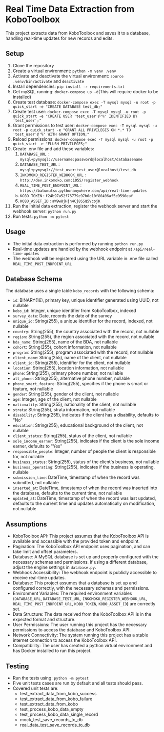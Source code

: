 # Real Time Data Extraction from KoboToolbox

This project extracts data from KoboToolbox and saves it to a database, handling real-time updates for new records and edits.

## Setup

1. Clone the repository
2. Create a virtual environment: `python -m venv .venv`
3. Activate and deactivate the virtual environment: `source .venv/bin/activate` and `deactivate`
4. Install dependencies: `pip install -r requirements.txt`
5. Get mySQL running: `docker-compose up -d`(This will require docker to be installed)
6. Create test database: `docker-compose exec -T mysql mysql -u root -p quick_start -e "CREATE DATABASE test_db;"`
7. Create test user: `docker-compose exec -T mysql mysql -u root -p quick_start -e "CREATE USER 'test_user'@'%' IDENTIFIED BY 'test_user';"`
8. Grant permissions to test user: `docker-compose exec -T mysql mysql -u root -p quick_start -e "GRANT ALL PRIVILEGES ON *.* TO 'test_user'@'%' WITH GRANT OPTION;"`
9. Reload permissions: `docker-compose exec -T mysql mysql -u root -p quick_start -e "FLUSH PRIVILEGES;"`
10. Create .env file and add these variables:
    1. `DATABASE_URL` : `mysql+pymysql://username:password@localhost/databasename`
    2. `DATABASE_TEST_URL` : `mysql+pymysql://test_user:test_user@localhost/test_db`
    3. `INKOMOKO_REGISTER_WEBHOOK_URL` : `http://dev.inkomoko.com:1055/register_webhook`
    4. `REAL_TIME_POST_ENDPOINT_URL` : `https://batumutsu.pythonanywhere.com/api/real-time-updates`
    5. `KOBO_TOKEN` : `f24b97a52f76779e97b0c10f80406af5e9590eaf`
    6. `KOBO_ASSET_ID` : `aW9w8jHjn4Cj8SSQ5VcojK`
11. Run the initial data extraction, register the webhook server and start the webhook server: `python run.py`
12. Run tests: `python -m pytest`

## Usage

- The initial data extraction is performed by running `python run.py`
- Real-time updates are handled by the webhook endpoint at `/api/real-time-updates`
- The webhook will be registered using the URL variable in .env file called `REAL_TIME_POST_ENDPOINT_URL`

## Database Schema

The database uses a single table `kobo_records` with the following schema:

- `id`: BINARY(16), primary key, unique identifier generated using UUID, not nullable
- `kobo_id`: Integer, unique identifier from KoboToolbox, indexed
- `survey_date`: Date, records the date of the survey
- `unique_id`: String(255), a unique identifier for the record, indexed, not nullable
- `country`: String(255), the country associated with the record, not nullable
- `region`: String(255), the region associated with the record, not nullable
- `bda_name`: String(255), name of the BDA, not nullable
- `cohort`: String(255), cohort information, not nullable
- `program`: String(255), program associated with the record, not nullable
- `client_name`: String(255), name of the client, not nullable
- `client_id`: String(255), identifier for the client, not nullable
- `location`: String(255), location information, not nullable
- `phone`: String(255), primary phone number, not nullable
- `alt_phone`: String(255), alternative phone number, nullable
- `phone_smart_feature`: String(255), specifies if the phone is smart or feature, not nullable
- `gender`: String(255), gender of the client, not nullable
- `age`: Integer, age of the client, not nullable
- `nationality`: String(255), nationality of the client, not nullable
- `strata`: String(255), strata information, not nullable
- `disability`: String(255), indicates if the client has a disability, defaults to "No"
- `education`: String(255), educational background of the client, not nullable
- `client_status`: String(255), status of the client, not nullable
- `sole_income_earner`: String(255), indicates if the client is the sole income earner, defaults to "Yes"
- `responsible_people`: Integer, number of people the client is responsible for, not nullable
- `business_status`: String(255), status of the client's business, not nullable
- `business_operating`: String(255), indicates if the business is operating, nullable
- `submission_time`: DateTime, timestamp of when the record was submitted, not nullable
- `inserted_at`: DateTime, timestamp of when the record was inserted into the database, defaults to the current time, not nullable
- `updated_at`: DateTime, timestamp of when the record was last updated, defaults to the current time and updates automatically on modification, not nullable

## Assumptions

- KoboToolbox API: This project assumes that the KoboToolbox API is available and accessible with the provided token and endpoint.
- Pagination: The KoboToolbox API endpoint uses pagination, and can take limit and offset parameters.
- Database: A MySQL database is set up and properly configured with the necessary schemas and permissions. If using a different database, adjust the engine settings in `database.py`.
- Webhook Accessibility: The webhook endpoint is publicly accessible to receive real-time updates.
- Database: This project assumes that a database is set up and configured correctly, with the necessary schemas and permissions.
- Environment Variables: The required environment variables (`DATABASE_URL`, `DATABASE_TEST_URL`, `INKOMOKO_REGISTER_WEBHOOK_URL`, `REAL_TIME_POST_ENDPOINT_URL`, `KOBO_TOKEN`, `KOBO_ASSET_ID`) are correctly set.
- Data Structure: The data received from the KoboToolbox API is in the expected format and structure.
- User Permissions: The user running this project has the necessary permissions to access the database and KoboToolbox API.
- Network Connectivity: The system running this project has a stable internet connection to access the KoboToolbox API.
- Compatibility: The user has created a python virtual environment and has Docker installed to run this project.

## Testing

- Run the tests using: `python -m pytest`
- Five unit tests cases are run by default and all tests should pass.
- Covered unit tests are:
  - test_extract_data_from_kobo_success
  - test_extract_data_from_kobo_failure
  - test_extract_data_from_kobo
  - test_process_kobo_data_empty
  - test_process_kobo_data_single_record
  - mock_test_save_records_to_db
  - real_data_test_save_records_to_db
